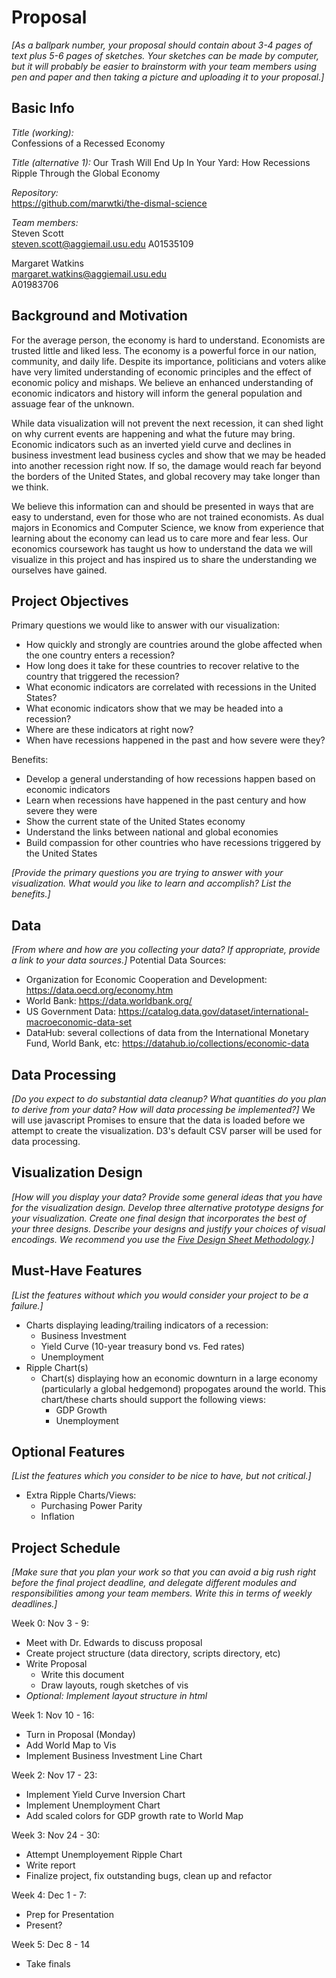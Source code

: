 # Proposal

_[As a ballpark number, your proposal should contain about 3-4 pages of text plus 5-6 pages of sketches. Your sketches can be made by computer, but it will probably be easier to brainstorm with your team members using pen and paper and then taking a picture and uploading it to your proposal.]_

## Basic Info

_Title (working):_   
Confessions of a Recessed Economy

_Title (alternative 1):_
Our Trash Will End Up In Your Yard: 
How Recessions Ripple Through the Global Economy

_Repository:_  
https://github.com/marwtki/the-dismal-science

_Team members:_  
Steven Scott  
steven.scott@aggiemail.usu.edu 
A01535109

Margaret Watkins  
margaret.watkins@aggiemail.usu.edu  
A01983706


## Background and Motivation

For the average person, the economy is hard to understand. Economists are trusted little and liked less. The economy is a powerful force in our nation, community, and daily life. Despite its importance, politicians and voters alike have very limited understanding of economic principles and the effect of economic policy and mishaps. We believe an enhanced understanding of economic indicators and history will inform the general population and assuage fear of the unknown. 

While data visualization will not prevent the next recession, it can shed light on why current events are happening and what the future may bring. Economic indicators such as an inverted yield curve and declines in business investment lead business cycles and show that we may be headed into another recession right now. If so, the damage would reach far beyond the borders of the United States, and global recovery may take longer than we think.

We believe this information can and should be presented in ways that are easy to understand, even for those who are not trained economists. As dual majors in Economics and Computer Science, we know from experience that learning about the economy can lead us to care more and fear less. Our economics coursework has taught us how to understand the data we will visualize in this project and has inspired us to share the understanding we ourselves have gained.

## Project Objectives

Primary questions we would like to answer with our visualization:

- How quickly and strongly are countries around the globe affected when the one country enters a recession?  
- How long does it take for these countries to recover relative to the country that triggered the recession?
- What economic indicators are correlated with recessions in the United States?
- What economic indicators show that we may be headed into a recession?
- Where are these indicators at right now?
- When have recessions happened in the past and how severe were they?

Benefits:
- Develop a general understanding of how recessions happen based on economic indicators
- Learn when recessions have happened in the past century and how severe they were
- Show the current state of the United States economy
- Understand the links between national and global economies
- Build compassion for other countries who have recessions triggered by the United States

_[Provide the primary questions you are trying to answer with your visualization. What would you like to learn and accomplish? List the benefits.]_

## Data

_[From where and how are you collecting your data? If appropriate, provide a link to your data sources.]_
Potential Data Sources:
- Organization for Economic Cooperation and Development: https://data.oecd.org/economy.htm 
- World Bank: https://data.worldbank.org/
- US Government Data: https://catalog.data.gov/dataset/international-macroeconomic-data-set
- DataHub: several collections of data from the International Monetary Fund, World Bank, etc: https://datahub.io/collections/economic-data 

## Data Processing

_[Do you expect to do substantial data cleanup? What quantities do you plan to derive from your data? How will data processing be implemented?]_
We will use javascript Promises to ensure that the data is loaded before we attempt to create the visualization. D3's default CSV parser will be used for data processing. 

## Visualization Design

_[How will you display your data? Provide some general ideas that you have for the visualization design. Develop three alternative prototype designs for your visualization. Create one final design that incorporates the best of your three designs. Describe your designs and justify your choices of visual encodings. We recommend you use the [Five Design Sheet Methodology](http://fds.design/).]_

## Must-Have Features

_[List the features without which you would consider your project to be a failure.]_
- Charts displaying leading/trailing indicators of a recession:
  - Business Investment
  - Yield Curve (10-year treasury bond vs. Fed rates)
  - Unemployment
- Ripple Chart(s)
  - Chart(s) displaying how an economic downturn in a large economy (particularly a global hedgemond) propogates around the world. This chart/these charts should support the following views:
    - GDP Growth
    - Unemployment


## Optional Features

_[List the features which you consider to be nice to have, but not critical.]_
- Extra Ripple Charts/Views: 
    - Purchasing Power Parity
    - Inflation


## Project Schedule

_[Make sure that you plan your work so that you can avoid a big rush right before the final project deadline, and delegate different modules and responsibilities among your team members. Write this in terms of weekly deadlines.]_

Week 0: Nov 3 - 9:
* Meet with Dr. Edwards to discuss proposal 
* Create project structure (data directory, scripts directory, etc)
* Write Proposal
  - Write this document
  - Draw layouts, rough sketches of vis
* _Optional: Implement layout structure in html_

Week 1: Nov 10 - 16:
* Turn in Proposal (Monday)
* Add World Map to Vis
* Implement Business Investment Line Chart

Week 2: Nov 17 - 23:
* Implement Yield Curve Inversion Chart
* Implement Unemployment Chart
* Add scaled colors for GDP growth rate to World Map

Week 3: Nov 24 - 30:
* Attempt Unemployement Ripple Chart
* Write report
* Finalize project, fix outstanding bugs, clean up and refactor

Week 4: Dec 1 - 7:
* Prep for Presentation 
* Present?

Week 5: Dec 8 - 14
* Take finals
